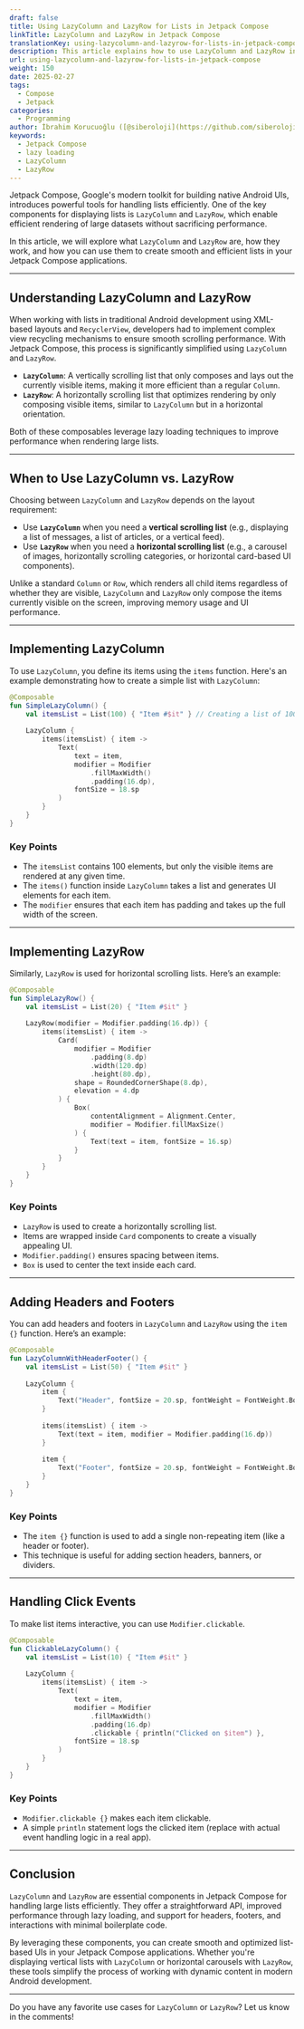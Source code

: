 ```yaml
---
draft: false
title: Using LazyColumn and LazyRow for Lists in Jetpack Compose
linkTitle: LazyColumn and LazyRow in Jetpack Compose
translationKey: using-lazycolumn-and-lazyrow-for-lists-in-jetpack-compose
description: This article explains how to use LazyColumn and LazyRow in Jetpack Compose, what they are, how they work, and how to use them to create smooth and efficient lists in Jetpack Compose.
url: using-lazycolumn-and-lazyrow-for-lists-in-jetpack-compose
weight: 150
date: 2025-02-27
tags:
  - Compose
  - Jetpack
categories:
  - Programming
author: İbrahim Korucuoğlu ([@siberoloji](https://github.com/siberoloji))
keywords:
  - Jetpack Compose
  - lazy loading
  - LazyColumn
  - LazyRow
---
```

Jetpack Compose, Google's modern toolkit for building native Android UIs, introduces powerful tools for handling lists efficiently. One of the key components for displaying lists is `LazyColumn` and `LazyRow`, which enable efficient rendering of large datasets without sacrificing performance.

In this article, we will explore what `LazyColumn` and `LazyRow` are, how they work, and how you can use them to create smooth and efficient lists in your Jetpack Compose applications.

---

## Understanding LazyColumn and LazyRow

When working with lists in traditional Android development using XML-based layouts and `RecyclerView`, developers had to implement complex view recycling mechanisms to ensure smooth scrolling performance. With Jetpack Compose, this process is significantly simplified using `LazyColumn` and `LazyRow`.

- **`LazyColumn`**: A vertically scrolling list that only composes and lays out the currently visible items, making it more efficient than a regular `Column`.
- **`LazyRow`**: A horizontally scrolling list that optimizes rendering by only composing visible items, similar to `LazyColumn` but in a horizontal orientation.

Both of these composables leverage lazy loading techniques to improve performance when rendering large lists.

---

## When to Use LazyColumn vs. LazyRow

Choosing between `LazyColumn` and `LazyRow` depends on the layout requirement:

- Use **`LazyColumn`** when you need a **vertical scrolling list** (e.g., displaying a list of messages, a list of articles, or a vertical feed).
- Use **`LazyRow`** when you need a **horizontal scrolling list** (e.g., a carousel of images, horizontally scrolling categories, or horizontal card-based UI components).

Unlike a standard `Column` or `Row`, which renders all child items regardless of whether they are visible, `LazyColumn` and `LazyRow` only compose the items currently visible on the screen, improving memory usage and UI performance.

---

## Implementing LazyColumn

To use `LazyColumn`, you define its items using the `items` function. Here's an example demonstrating how to create a simple list with `LazyColumn`:

```kotlin
@Composable
fun SimpleLazyColumn() {
    val itemsList = List(100) { "Item #$it" } // Creating a list of 100 items
    
    LazyColumn {
        items(itemsList) { item ->
            Text(
                text = item,
                modifier = Modifier
                    .fillMaxWidth()
                    .padding(16.dp),
                fontSize = 18.sp
            )
        }
    }
}
```

### Key Points

- The `itemsList` contains 100 elements, but only the visible items are rendered at any given time.
- The `items()` function inside `LazyColumn` takes a list and generates UI elements for each item.
- The `modifier` ensures that each item has padding and takes up the full width of the screen.

---

## Implementing LazyRow

Similarly, `LazyRow` is used for horizontal scrolling lists. Here’s an example:

```kotlin
@Composable
fun SimpleLazyRow() {
    val itemsList = List(20) { "Item #$it" }
    
    LazyRow(modifier = Modifier.padding(16.dp)) {
        items(itemsList) { item ->
            Card(
                modifier = Modifier
                    .padding(8.dp)
                    .width(120.dp)
                    .height(80.dp),
                shape = RoundedCornerShape(8.dp),
                elevation = 4.dp
            ) {
                Box(
                    contentAlignment = Alignment.Center,
                    modifier = Modifier.fillMaxSize()
                ) {
                    Text(text = item, fontSize = 16.sp)
                }
            }
        }
    }
}
```

### Key Points

- `LazyRow` is used to create a horizontally scrolling list.
- Items are wrapped inside `Card` components to create a visually appealing UI.
- `Modifier.padding()` ensures spacing between items.
- `Box` is used to center the text inside each card.

---

## Adding Headers and Footers

You can add headers and footers in `LazyColumn` and `LazyRow` using the `item {}` function. Here’s an example:

```kotlin
@Composable
fun LazyColumnWithHeaderFooter() {
    val itemsList = List(50) { "Item #$it" }
    
    LazyColumn {
        item {
            Text("Header", fontSize = 20.sp, fontWeight = FontWeight.Bold, modifier = Modifier.padding(16.dp))
        }
        
        items(itemsList) { item ->
            Text(text = item, modifier = Modifier.padding(16.dp))
        }
        
        item {
            Text("Footer", fontSize = 20.sp, fontWeight = FontWeight.Bold, modifier = Modifier.padding(16.dp))
        }
    }
}
```

### Key Points

- The `item {}` function is used to add a single non-repeating item (like a header or footer).
- This technique is useful for adding section headers, banners, or dividers.

---

## Handling Click Events

To make list items interactive, you can use `Modifier.clickable`.

```kotlin
@Composable
fun ClickableLazyColumn() {
    val itemsList = List(10) { "Item #$it" }
    
    LazyColumn {
        items(itemsList) { item ->
            Text(
                text = item,
                modifier = Modifier
                    .fillMaxWidth()
                    .padding(16.dp)
                    .clickable { println("Clicked on $item") },
                fontSize = 18.sp
            )
        }
    }
}
```

### Key Points

- `Modifier.clickable {}` makes each item clickable.
- A simple `println` statement logs the clicked item (replace with actual event handling logic in a real app).

---

## Conclusion

`LazyColumn` and `LazyRow` are essential components in Jetpack Compose for handling large lists efficiently. They offer a straightforward API, improved performance through lazy loading, and support for headers, footers, and interactions with minimal boilerplate code.

By leveraging these components, you can create smooth and optimized list-based UIs in your Jetpack Compose applications. Whether you're displaying vertical lists with `LazyColumn` or horizontal carousels with `LazyRow`, these tools simplify the process of working with dynamic content in modern Android development.

---

Do you have any favorite use cases for `LazyColumn` or `LazyRow`? Let us know in the comments!
